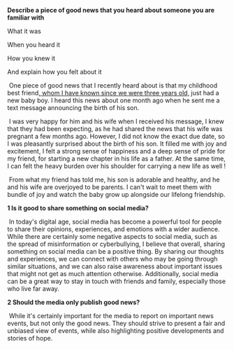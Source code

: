 **Describe a piece of good news that you heard about someone you are familiar with**

What it was

When you heard it

How you knew it

And explain how you felt about it

​	One piece of good news that I recently heard about is that my childhood best friend<u>, whom I have known since we were three years old,</u> just had a new baby boy. I heard this news about one month ago when he sent me a text message announcing the birth of his son.

​	 I was very happy for him and his wife when I received his message, I knew that they had been expecting, as he had shared the news that his wife was pregnant a few months ago. However, I did not know the exact due date, so I was pleasantly surprised about the birth of his son. It filled me with joy and excitement, I felt a strong sense of happiness and a deep sense of pride for my friend, for starting a new chapter in his life as a father. At the same time, I can  felt the heavy burden over his shoulder for carrying a new life as well !

​	From what my friend has told me, his son is adorable and healthy, and he and his wife are overjoyed to be parents. I can't wait to meet them with bundle of joy and watch the baby grow up alongside our lifelong friendship.

**1 Is it good to share something on social media?**

​	In today's digital age, social media has become a powerful tool for people to share their opinions, experiences, and emotions with a wider audience. While there are certainly some negative aspects to social media, such as the spread of misinformation or cyberbullying, I believe that overall, sharing something on social media can be a positive thing. By sharing our thoughts and experiences, we can connect with others who may be going through similar situations, and we can also raise awareness about important issues that might not get as much attention otherwise. Additionally, social media can be a great way to stay in touch with friends and family, especially those who live far away.

**2 Should the media only publish good news?**

​	While it's certainly important for the media to report on important news events, but not only the good news. They should strive to present a fair and unbiased view of events, while also highlighting positive developments and stories of hope. 